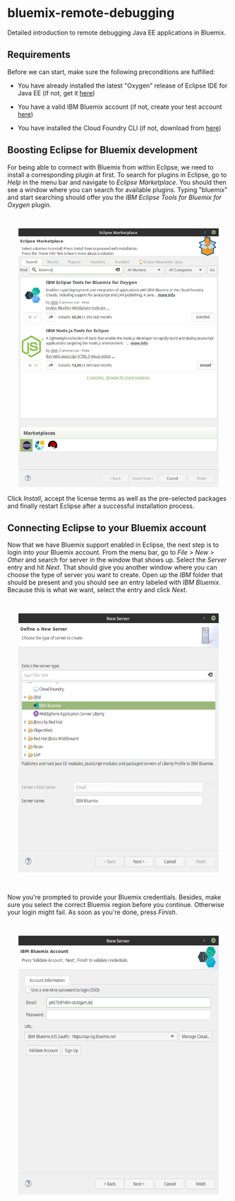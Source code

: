 # bluemix-remote-debugging

Detailed introduction to remote debugging Java EE applications in Bluemix.

## Requirements

Before we can start, make sure the following preconditions are fulfilled:

* You have already installed the latest "Oxygen" release of Eclipse IDE for Java EE (if not, get it <a href="https://www.eclipse.org/downloads/packages/eclipse-ide-java-ee-developers/oxygenr">here</a>)

* You have a valid IBM Bluemix account (if not, create your test account <a href="https://www.ibm.com/cloud-computing/bluemix/">here</a>)

* You have installed the Cloud Foundry CLI (if not, download from <a href="https://github.com/cloudfoundry/cli">here</a>)


## Boosting Eclipse for Bluemix development

For being able to connect with Bluemix from within Eclipse, we need to install a corresponding plugin at first. To search for plugins in Eclipse, go to _Help_ in the menu bar and navigate to _Eclipse Marketplace_. You should then see a window where you can search for available plugins. Typing "bluemix" and start searching should offer you the _IBM Eclipse Tools for Bluemix for Oxygen_ plugin. 

<br/>
<p align="center">
  <img src="https://github.com/dev4cloud/bluemix-remote-debugging/blob/master/graphics/bluemix-plugin.png" width=454 height=586>
</p>

Click _Install_, accept the license terms as well as the pre-selected packages and finally restart Eclipse after a successful installation process.


## Connecting Eclipse to your Bluemix account

Now that we have Bluemix support enabled in Eclipse, the next step is to login into your Bluemix account. From the menu bar, go to _File >  New > Other_ and search for server in the window that shows up. Select the _Server_ entry and hit _Next_. That should give you another window where you can choose the type of server you want to create. Open up the _IBM_ folder that should be present and you should see an entry labeled with _IBM Bluemix_. Because this is what we want, select the entry and click _Next_.

<br/>
<p align="center">
  <img src="https://github.com/dev4cloud/bluemix-remote-debugging/blob/master/graphics/eclipse-bluemix-1.png" width=454 height=586>
</p>
<br/>

Now you're prompted to provide your Bluemix credentials. Besides, make sure you select the correct Bluemix region before you continue. Otherwise your login might fail. As soon as you're done, press _Finish_.

<br/>
<p align="center">
  <img src="https://github.com/dev4cloud/bluemix-remote-debugging/blob/master/graphics/eclipse-bluemix-2.png" width=454 height=586>
</p>
<br/>


